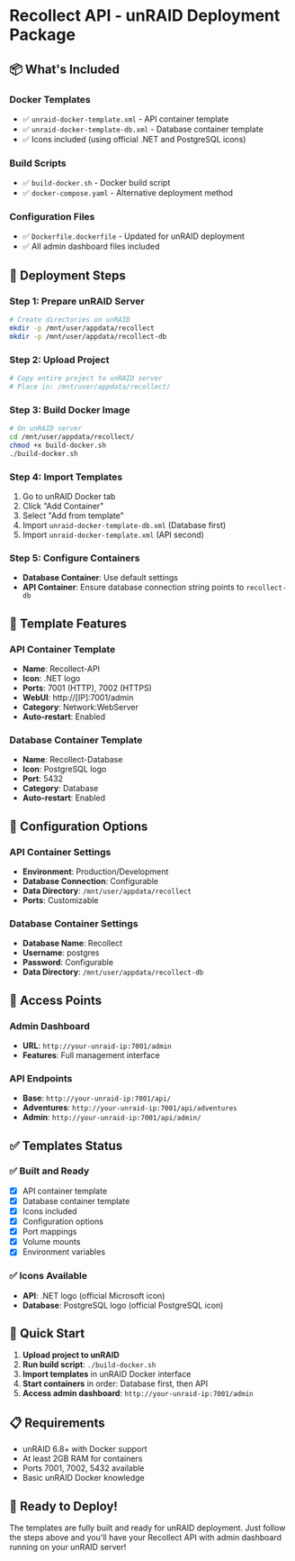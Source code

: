# Recollect API - unRAID Deployment Package

## 📦 **What's Included**

### **Docker Templates**
- ✅ `unraid-docker-template.xml` - API container template
- ✅ `unraid-docker-template-db.xml` - Database container template
- ✅ Icons included (using official .NET and PostgreSQL icons)

### **Build Scripts**
- ✅ `build-docker.sh` - Docker build script
- ✅ `docker-compose.yaml` - Alternative deployment method

### **Configuration Files**
- ✅ `Dockerfile.dockerfile` - Updated for unRAID deployment
- ✅ All admin dashboard files included

## 🚀 **Deployment Steps**

### **Step 1: Prepare unRAID Server**
```bash
# Create directories on unRAID
mkdir -p /mnt/user/appdata/recollect
mkdir -p /mnt/user/appdata/recollect-db
```

### **Step 2: Upload Project**
```bash
# Copy entire project to unRAID server
# Place in: /mnt/user/appdata/recollect/
```

### **Step 3: Build Docker Image**
```bash
# On unRAID server
cd /mnt/user/appdata/recollect/
chmod +x build-docker.sh
./build-docker.sh
```

### **Step 4: Import Templates**
1. Go to unRAID Docker tab
2. Click "Add Container"
3. Select "Add from template"
4. Import `unraid-docker-template-db.xml` (Database first)
5. Import `unraid-docker-template.xml` (API second)

### **Step 5: Configure Containers**
- **Database Container**: Use default settings
- **API Container**: Ensure database connection string points to `recollect-db`

## 🎯 **Template Features**

### **API Container Template**
- **Name**: Recollect-API
- **Icon**: .NET logo
- **Ports**: 7001 (HTTP), 7002 (HTTPS)
- **WebUI**: http://[IP]:7001/admin
- **Category**: Network:WebServer
- **Auto-restart**: Enabled

### **Database Container Template**
- **Name**: Recollect-Database
- **Icon**: PostgreSQL logo
- **Port**: 5432
- **Category**: Database
- **Auto-restart**: Enabled

## 🔧 **Configuration Options**

### **API Container Settings**
- **Environment**: Production/Development
- **Database Connection**: Configurable
- **Data Directory**: `/mnt/user/appdata/recollect`
- **Ports**: Customizable

### **Database Container Settings**
- **Database Name**: Recollect
- **Username**: postgres
- **Password**: Configurable
- **Data Directory**: `/mnt/user/appdata/recollect-db`

## 📱 **Access Points**

### **Admin Dashboard**
- **URL**: `http://your-unraid-ip:7001/admin`
- **Features**: Full management interface

### **API Endpoints**
- **Base**: `http://your-unraid-ip:7001/api/`
- **Adventures**: `http://your-unraid-ip:7001/api/adventures`
- **Admin**: `http://your-unraid-ip:7001/api/admin/`

## ✅ **Templates Status**

### **✅ Built and Ready**
- [x] API container template
- [x] Database container template
- [x] Icons included
- [x] Configuration options
- [x] Port mappings
- [x] Volume mounts
- [x] Environment variables

### **✅ Icons Available**
- **API**: .NET logo (official Microsoft icon)
- **Database**: PostgreSQL logo (official PostgreSQL icon)

## 🚀 **Quick Start**

1. **Upload project to unRAID**
2. **Run build script**: `./build-docker.sh`
3. **Import templates** in unRAID Docker interface
4. **Start containers** in order: Database first, then API
5. **Access admin dashboard**: `http://your-unraid-ip:7001/admin`

## 📋 **Requirements**

- unRAID 6.8+ with Docker support
- At least 2GB RAM for containers
- Ports 7001, 7002, 5432 available
- Basic unRAID Docker knowledge

## 🎉 **Ready to Deploy!**

The templates are fully built and ready for unRAID deployment. Just follow the steps above and you'll have your Recollect API with admin dashboard running on your unRAID server!
